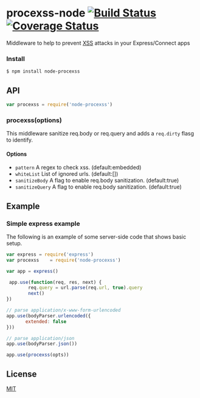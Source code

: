procexss-node [![Build Status](https://travis-ci.org/ziyasal/node-procexss.svg?branch=master)](https://travis-ci.org/ziyasal/node-procexss) [![Coverage Status](https://img.shields.io/coveralls/ziyasal/node-procexss.svg)](https://coveralls.io/r/ziyasal/node-procexss?branch=master)
=============

Middleware to help to prevent [XSS](https://www.owasp.org/index.php/Cross-site_Scripting_%28XSS%29) attacks in your Express/Connect apps

### Install

```sh
$ npm install node-procexss
```

## API

```js
var procexss = require('node-procexss')
```
### procexss(options)

This middleware sanitize req.body or req.query and adds a `req.dirty` flasg to identify.

#### Options

- `pattern` A regex to check xss. (default:embedded)
- `whiteList` List of ignored urls. (default:[])
- `sanitizeBody` A flag to enable req.body sanitization. (default:true)
- `sanitizeQuery` A flag to enable req.body sanitization. (default:true)

## Example

### Simple express example

The following is an example of some server-side code that shows basic setup.

```js
var express = require('express')
var procexss    = require('node-procexss')

var app = express()

 app.use(function(req, res, next) {
        req.query = url.parse(req.url, true).query
        next()
})

// parse application/x-www-form-urlencoded
app.use(bodyParser.urlencoded({
       extended: false
}))

// parse application/json
app.use(bodyParser.json())

app.use(procexss(opts))

```

## License

[MIT](https://github.com/ziyasal/node-procexss/blob/master/LICENSE)
